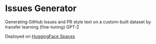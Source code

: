 # Issues Generator
Generating GitHub Issues and PR style text on a custom-built dataset by transfer learning (fine-tuning) GPT-2

Deployed on [HuggingFace Spaces](https://huggingface.co/spaces/swapnalvarma/github_issues_generator)